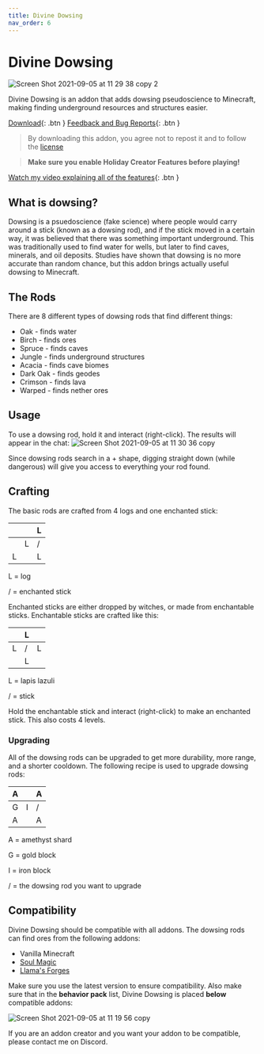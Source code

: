 ```yaml
---
title: Divine Dowsing
nav_order: 6
---
```


# Divine Dowsing
![Screen Shot 2021-09-05 at 11 29 38 copy 2](https://user-images.githubusercontent.com/31634240/132233236-051552de-7118-470e-9a27-3fceae87dbf3.png)

Divine Dowsing is an addon that adds dowsing pseudoscience to Minecraft, making finding underground resources and structures easier.

[Download](/divinedowsing.mcaddon){: .btn } [Feedback and Bug Reports](https://docs.google.com/forms/d/e/1FAIpQLSeKr_PbqUBF1kBB8lWgr_bC1CY1TPUCAHrPu0u4AxsGWloGvQ/viewform){: .btn }

> By downloading this addon, you agree not to repost it and to follow the [license](/licensing.html)

> **Make sure you enable Holiday Creator Features before playing!**

[Watch my video explaining all of the features](https://www.youtube.com/watch?v=2LaVvnwws9o){: .btn }

## What is dowsing?
Dowsing is a psuedoscience (fake science) where people would carry around a stick (known as a dowsing rod), and if the stick moved in a certain way, it was believed that there was something important underground. This was traditionally used to find water for wells, but later to find caves, minerals, and oil deposits. Studies have shown that dowsing is no more accurate than random chance, but this addon brings actually useful dowsing to Minecraft.

## The Rods
There are 8 different types of dowsing rods that find different things:
- Oak - finds water
- Birch - finds ores
- Spruce - finds caves
- Jungle - finds underground structures
- Acacia - finds cave biomes
- Dark Oak - finds geodes
- Crimson - finds lava
- Warped - finds nether ores

## Usage
To use a dowsing rod, hold it and interact (right-click). The results will appear in the chat:
![Screen Shot 2021-09-05 at 11 30 36 copy](https://user-images.githubusercontent.com/31634240/132234909-b0cf1283-d7a5-4160-bca8-b662afc9a065.png)

Since dowsing rods search in a + shape, digging straight down (while dangerous) will give you access to everything your rod found.

## Crafting
The basic rods are crafted from 4 logs and one enchanted stick:

|   |   | L |
|---|---|---|
|   | L | / |
| L |   | L |

L = log

/ = enchanted stick

Enchanted sticks are either dropped by witches, or made from enchantable sticks. Enchantable sticks are crafted like this:

|   | L |   |
|---|---|---|
| L | / | L |
|   | L |   |

L = lapis lazuli

/ = stick

Hold the enchantable stick and interact (right-click) to make an enchanted stick. This also costs 4 levels.

### Upgrading
All of the dowsing rods can be upgraded to get more durability, more range, and a shorter cooldown. The following recipe is used to upgrade dowsing rods:

| A |   | A |
|---|---|---|
| G | I | / |
| A |   | A |

A = amethyst shard

G = gold block

I = iron block

/ = the dowsing rod you want to upgrade

## Compatibility
Divine Dowsing should be compatible with all addons. The dowsing rods can find ores from the following addons:
- Vanilla Minecraft
- [Soul Magic](/soul-magic.html)
- [Llama's Forges](/llamas-forges.html)

Make sure you use the latest version to ensure compatibility. Also make sure that in the **behavior pack** list, Divine Dowsing is placed **below** compatible addons:

![Screen Shot 2021-09-05 at 11 19 56 copy](https://user-images.githubusercontent.com/31634240/132235450-de604b73-bb9b-482d-993c-d4d08c1de111.png)

If you are an addon creator and you want your addon to be compatible, please contact me on Discord.

